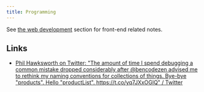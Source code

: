 ```yaml
---
title: Programming
---
```


See [the web development](/webdev) section for front-end related notes.

## Links

- [Phil Hawksworth on Twitter: "The amount of time I spend debugging a common mistake dropped considerably after @bencodezen advised me to rethink my naming conventions for collections of things. Bye-bye "products". Hello "productList". https://t.co/yq7JXxOGlQ" / Twitter](https://twitter.com/philhawksworth/status/1428656544963497984)
